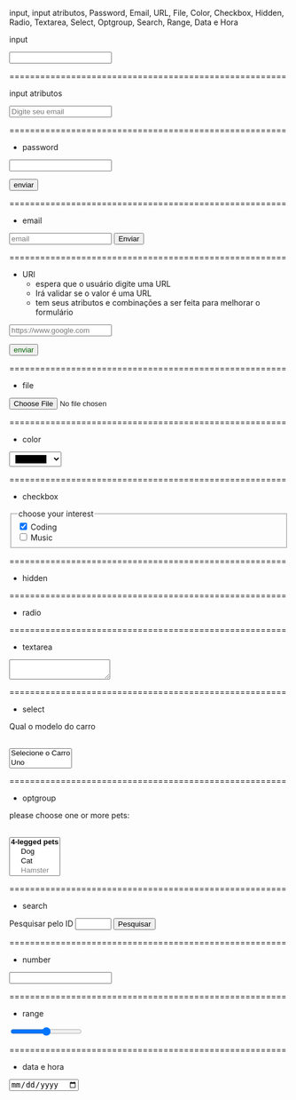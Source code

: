 input, input atributos, Password, Email, URL, File, Color, Checkbox,
Hidden, Radio, Textarea, Select, Optgroup, Search,
Range, Data e Hora

input

<!--

<input>

- Um dos mais usados em formulários
- Aceita os mais diversos tipo de dados
- Um dos mais poderosos e complexos
- Elevado número de combinações

Atributos

- Type ==> date, email, file, password...
- name

-->

<input type="password" />

======================================================

input atributos

<!--

   <input> Atributos comuns

     - autocomplete // vai buscar no navegador algum tipo de dado usado recente e completar para mim.

     - autofocus //  só usa um por página

     - disables // vai desabilitar um campo para mim

     - readonly // é semelhante ao disabled, só muda o aspecto dele (quase todos)

     - value // vai colocar algum valor para mim

     - form // serve para linkar o input com algum formulário  (quase todos)

     - name //

     - required // significa que é obrigatório, tem que colocar valores (quase todos)

     - placeholder // vai servir para campos específicos, campo de :(password, search, tel, text, url) (quase todos)

     <form id="meu-form"></form>

     <input name="email" type="text" form="meu-form" />

 -->

<input type="email" placeholder="Digite seu email" />

======================================================

- password

<!--

  <input type="password" />

- coloca uma senha de maneira segura
- Esconde o que está sendo digitado no
campo
- o estilo da apresentação do campo, depende do User Agent

# Atributos

- minlength / maxlength
   * O número mínimo e/ou máximo de caracteres para este campo

- size
   * o número aceitável de caracteres que esse campo deverá conter

 pattern
    * Expressão regular para validar o que está sendo digitado no campo

    * Altamente recomendado o uso de um padrão de segurança alta de senhas

    * exemplos: queremos que a senha contenha caracteres hexadecimais com o limite de no mínimo 4 e no maxímo 8 caracteres
         * pattern="[0-9a-fA-F] {4,8}"

- placeholder
    * Mostra um exemplo de texto a ser digitado no campo

    - readonly / disabled
         * Atributo booleano indicando se o campo está habilitado ou não

- required
    * o campo será obrigatório

    - inputmode
       * poderá alterar o uso do teclado em smartphones
       * exemplo: queremos que o cliente só adicione números
          * inputmode="numeric"

- autocomplete:
     * on: permite a sugestão de: new-password ou current-password
     * off: desabilita a opção de autocompletar
     *  new-password: o navegador poderá sugerir uma nova senha

-->

<form action="">
  <input type="text" required />

<button type="submit">enviar</button>

</form>

======================================================

- email

<!--
 <input type="email" />

- Espera que o usuário digite um email
- Irá validar se o valor digitado é um email


# Atributos

- placeholder
- readonly / disabled

tem  varios outros atributos  para ser usado
* pesquisar no MDN-->

<form action="">
  <input type="email" placeholder="email" readonly />
  <button>Enviar</button>
</form>

======================================================

- URl
  - espera que o usuário digite uma URL
  - Irá validar se o valor é uma URL
  - tem seus atributos e combinações a ser feita para melhorar o formulário

<form action="">
  <input
    type="url"
    placeholder="https://www.google.com"
    title="Somente dominios .com.br"
  />

<button style="color: darkgreen">enviar</button>

</form>

======================================================

- file

<!-- <input type="file" />

- Usuário poderá escolher um ou mais arquivo para enviar no formulário

# Atributos

- Value
contém o arquivo a ser enviado

- accept
   - Descreve que tipo de arquivos a ser aceito
   - exemplo: .doc, .docx, .pdf, audio*/ image/png, .png

   - e outros a serem estudado no MDN

   # Envio do arquivo
     - Para envio do arquivo o formulário deverá utilizar o método POST e o atributo enctype como "multpart"/form-data
    // Somente quando for usar o input tipo file

  -->

<form action="" method="POST" enctype="multipart/form-data">
  <input type="file" />
</form>

======================================================

- color

<!-- <input type="color">

- É uma interface para selecionar cor
- Color picker

# Atributos

- Value: RGB
  - Se é inválido, o preto será exibido

  - list
    * o id de uma tag <datalist>/ que está no mesmo documento

    * <datalist> irá conter uma lista de valores pŕe definidos

    * Os valores do <datalist>

    -->

<datalist id="colordata">
  <option></option>
  <option></option>
</datalist>

<input type="color" list="colorsdata" />

======================================================

- checkbox

<!--

  <input type="checkbox" />

- Caixas  que podem ser marcadas
- Seleciona um valor para ser enviado
- Se não selecionado não será enviado

 # Atributos

 - Globais
 - Value
   * valor que aquele campo contém
   * se não estiver presente, o padrão é 'on'

  - checked // é uma atributo booleano
    * para deixar o campo marcado por padrão

    <label for="subcribe">Receber notificões</label>

    <input type="checkbox" name="subscribe" id="subscribe" />

  -->

<fieldset>
  <legend>choose your interest</legend>

  <div>
    <input type="checkbox" id="Coding" name="interest" value="Coding" checked />
    <label for="Coding">Coding</label>
  </div>

  <div>
    <input type="checkbox" id="Music" name="interest" value="Music" />
    <label for="Music">Music</label>
  </div>
</fieldset>

======================================================

- hidden

<!-- <input
  type="hidden"
  id="timestamp"
  name="timestamp"
  value="1698
4964189"
/>
 - invisivél ao usuário
 - será enviado com o formulário
 - não receberá foco
 - leitores de tela não percebem esse campo  -->

<input type="hidden" value="">

======================================================

- radio

<!-- <input type="radio">

- Projetado para selecionar uma única opção de um grupo de opções

Atributos essenciais

- checked
- value
 -->

======================================================

- textarea

<!-- <textarea>

  - permite digitar mais de uma linha
  - útil para textos grandes

   Atributos
     - id
     - name
     - rows e cols // para definir o tamanho do textarea.
     - maxlength e minlength // vai definir o tamanho do texto.
     - wrap // significa que o texto está se embrulhando dentro da caixa...  o padrão é wrap="soft" e tem o qrap="hard"

     ** outros comuns ao input
        - autocomplete, autofocus, disabled, placeholder,
        readonly, form, required -->

<textarea></textarea>

======================================================

- select

<!-- <select></select>

- controle que fornece um menu de opoções

<option></option>
- Contém as opções a serem selecionadas
- Atributos necessários
   - value

   Atributos unicos
   - multiple
     habilita múltiplas opções

   - size
     Quando opções visíveis -->

<label for="carselect">Qual o modelo do carro</label>

<br />

<select name="carmodel" id="carselect" multiple size="2">
  <option value="">Selecione o Carro</option>
  <option value="Fiat">Uno</option>
  <option value="Fiat">Toro</option>
  <option value="Volkswagen">Gol G6</option>
</select>

======================================================

- optgroup

<!--
  <optgroup></optgroup>

- vai funcionar dentro de um select, pois vai fazer um agrupamento dos options

 -->

<label for="">please choose one or more pets:</label>

<br />

<select name="Pets" multiple size="4">
  <optgroup label="4-legged pets">
    <option value="dog">Dog</option>
    <option value="cat">Cat</option>
    <option value="hamster" disabled>Hamster</option>
  </optgroup>
  <optgroup label="Flying pets">
    <option value="parrot">Parrot</option>
    <option value="macaw">Macaw</option>
    <option value="albatross">Albatross</option>
  </optgroup>
</select>

======================================================

- search

<!-- <input type="search">

  - Para campos de busca
  - È igual ao campo do tipo 'text' mas poderá ser um pouco diferente dependendo do user agent

  # Atributos
    - list/ <datalist>
    - pattern
    - aria-label  // quando não temos o label, ele vai servir como uma opção... ambos serve para acessebilidade

    <datalist id="searchterms">
      <option>Mac</option>
      <option>win</option>
      <option>Linux</option>
    </datalist>

    <form action="">
      <input
        type="search"
        name="q"
        list="searchterms"
        placeholder="Digite seu termo de busca"
        size="27"
        aria-label="Campo de Pesquisa: Digite seu termo de busca"
      />

      <button>Pesquisa</button>
    </form>

     -->

<form action="">
  <label for="">Pesquisar pelo ID</label>
  <input
    type="search"
    name="id"
    size="5"
    pattern="[0--9] {2}"
    title="Digite o Número do ID: 99"
  />
  <button>Pesquisar</button>
</form>

======================================================

- number

<!-- <input type="number">

- Entrada de número

Atributos
  - min / max // vai definir o mínimo e o máximo de número a ser trabalhado
  - step // é para pular o número de 1 em 1 ou 100 em 100 step="100"

   também aceita outros atributos normais
   -->

<input type="number" step="30" />

======================================================

- range

<!-- <input type="range">

- Controle para selecionar um valor númerico
- Slider ou dial Control

Atributos
  - min / max
  - step -->

<input type="range" min="1" max="100" step="5" />

======================================================

- data e hora

<!-- Outros campos
 ( Mas ainda não tem ótimo suporte )

   olhar em https://caniuse.com

   em alguns brouser não funciona

   type
       date, datetime-local, month, time, week
    -->

<input type="date" />
